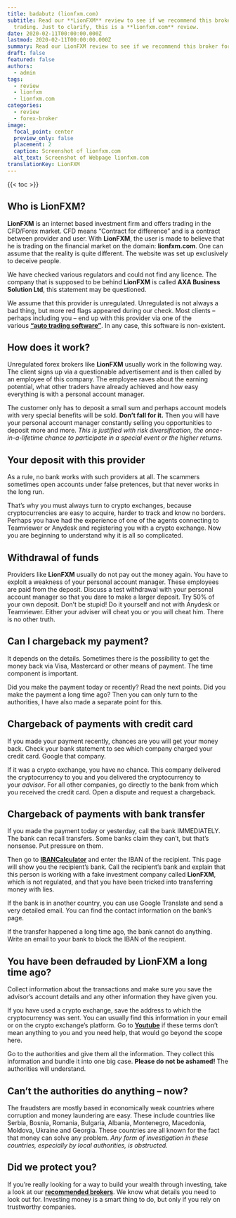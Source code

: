 ```yaml
---
title: badabutz (lionfxm.com)
subtitle: Read our **LionFXM** review to see if we recommend this broker for
  trading. Just to clarify, this is a **lionfxm.com** review.
date: 2020-02-11T00:00:00.000Z
lastmod: 2020-02-11T00:00:00.000Z
summary: Read our LionFXM review to see if we recommend this broker for trading. Just to clarify, this is a lionfxm.com review.
draft: false
featured: false
authors:
  - admin
tags:
  - review
  - lionfxm
  - lionfxm.com
categories:
  - review
  - forex-broker
image:
  focal_point: center
  preview_only: false
  placement: 2
  caption: Screenshot of lionfxm.com
  alt_text: Screenshot of Webpage lionfxm.com
translationKey: LionFXM
---
```


<!--StartFragment-->

{{< toc >}}

## Who is LionFXM?

**LionFXM** is an internet based investment firm and offers trading in the CFD/Forex market. CFD means “Contract for difference” and is a contract between provider and user. With **LionFXM**, the user is made to believe that he is trading on the financial market on the domain: **lionfxm.com**. One can assume that the reality is quite different. The website was set up exclusively to deceive people.

We have checked various regulators and could not find any licence. The company that is supposed to be behind **LionFXM** is called **AXA Business Solution Ltd**, this statement may be questioned.

We assume that this provider is unregulated. Unregulated is not always a bad thing, but more red flags appeared during our check. Most clients – perhaps including you – end up with this provider via one of the various **[“auto trading software”](../../category/autotrader/)**. In any case, this software is non-existent.

## How does it work?

Unregulated forex brokers like **LionFXM** usually work in the following way. The client signs up via a questionable advertisement and is then called by an employee of this company. The employee raves about the earning potential, what other traders have already achieved and how easy everything is with a personal account manager.

The customer only has to deposit a small sum and perhaps account models with very special benefits will be sold. **Don’t fall for it.** Then you will have your personal account manager constantly selling you opportunities to deposit more and more. *This is justified with risk diversification, the once-in-a-lifetime chance to participate in a special event or the higher returns.*

## Your deposit with this provider

As a rule, no bank works with such providers at all. The scammers sometimes open accounts under false pretences, but that never works in the long run.

That’s why you must always turn to crypto exchanges, because cryptocurrencies are easy to acquire, harder to track and know no borders. Perhaps you have had the experience of one of the agents connecting to Teamviewer or Anydesk and registering you with a crypto exchange. Now you are beginning to understand why it is all so complicated.

## Withdrawal of funds

Providers like **LionFXM** usually do not pay out the money again. You have to exploit a weakness of your personal account manager. These employees are paid from the deposit. Discuss a test withdrawal with your personal account manager so that you dare to make a larger deposit. Try 50% of your own deposit. Don’t be stupid! Do it yourself and not with Anydesk or Teamviewer. Either your adviser will cheat you or you will cheat him. There is no other truth.

## Can I chargeback my payment?

It depends on the details. Sometimes there is the possibility to get the money back via Visa, Mastercard or other means of payment. The time component is important.

Did you make the payment today or recently? Read the next points. Did you make the payment a long time ago? Then you can only turn to the authorities, I have also made a separate point for this.

## Chargeback of payments with credit card

If you made your payment recently, chances are you will get your money back. Check your bank statement to see which company charged your credit card. Google that company.

If it was a crypto exchange, you have no chance. This company delivered the cryptocurrency to you and you delivered the cryptocurrency to your *advisor*. For all other companies, go directly to the bank from which you received the credit card. Open a dispute and request a chargeback.

## Chargeback of payments with bank transfer

If you made the payment today or yesterday, call the bank IMMEDIATELY. The bank can recall transfers. Some banks claim they can’t, but that’s nonsense. Put pressure on them.

Then go to **[IBANCalculator](https://www.ibancalculator.com/)** and enter the IBAN of the recipient. This page will show you the recipient’s bank. Call the recipient’s bank and explain that this person is working with a fake investment company called **LionFXM**, which is not regulated, and that you have been tricked into transferring money with lies.

If the bank is in another country, you can use Google Translate and send a very detailed email. You can find the contact information on the bank’s page.

If the transfer happened a long time ago, the bank cannot do anything. Write an email to your bank to block the IBAN of the recipient.

## You have been defrauded by LionFXM a long time ago?

Collect information about the transactions and make sure you save the advisor’s account details and any other information they have given you.

If you have used a crypto exchange, save the address to which the cryptocurrency was sent. You can usually find this information in your email or on the crypto exchange’s platform. Go to **[Youtube](https://www.youtube.com/results?search_query=crypo+terms)** if these terms don’t mean anything to you and you need help, that would go beyond the scope here.

Go to the authorities and give them all the information. They collect this information and bundle it into one big case. **Please do not be ashamed!** The authorities will understand.

## Can’t the authorities do anything – now?

The fraudsters are mostly based in economically weak countries where corruption and money laundering are easy. These include countries like Serbia, Bosnia, Romania, Bulgaria, Albania, Montenegro, Macedonia, Moldova, Ukraine and Georgia. These countries are all known for the fact that money can solve any problem. *Any form of investigation in these countries, especially by local authorities, is obstructed.*

## Did we protect you?

If you’re really looking for a way to build your wealth through investing, take a look at our **[recommended brokers](../../category/recommendation/)**. We know what details you need to look out for. Investing money is a smart thing to do, but only if you rely on trustworthy companies.

<!--EndFragment-->